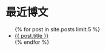 <div class="recent">
<h1>最近博文</h1>
<ul>
{% for post in site.posts limit:5 %}
	<li class="recentBlogs">
		<a class="tit" href="{{ site.baseurl }}{{ post.url }}">{{ post.title }}</a>
	</li>
{% endfor %}
</ul>
</div>
